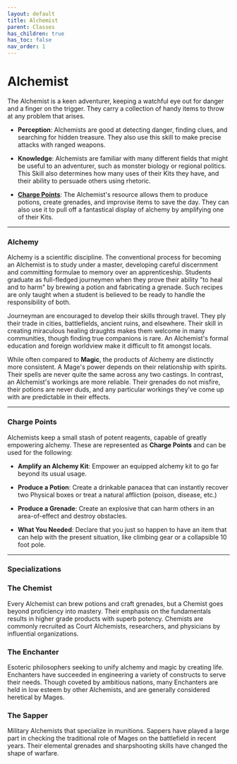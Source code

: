 ```yaml
---
layout: default
title: Alchemist
parent: Classes
has_children: true
has_toc: false
nav_order: 1
---
```


# Alchemist

The Alchemist is a keen adventurer, keeping a watchful eye out for danger and a finger on the trigger. They carry a collection of handy items to throw at any problem that arises.

- **<span style="color: {{ site.alchemist_color }}">Perception</span>**: Alchemists are good at detecting danger, finding clues, and searching for hidden treasure. They also use this skill to make precise attacks with ranged weapons.

- **<span style="color: {{ site.alchemist_color }}">Knowledge</span>**: Alchemists are familiar with many different fields that might be useful to an adventurer, such as monster biology or regional politics. This Skill also determines how many uses of their Kits they have, and their ability to persuade others using rhetoric.

- **[Charge Points](#charge-points)**: The Alchemist's resource allows them to produce potions, create grenades, and improvise items to save the day. They can also use it to pull off a fantastical display of alchemy by amplifying one of their Kits. 

---

### Alchemy

Alchemy is a scientific discipline. The conventional process for becoming an Alchemist is to study under a master, developing careful discernment and committing formulae to memory over an apprenticeship. Students graduate as full-fledged journeymen when they prove their ability "to heal and to harm" by brewing a potion and fabricating a grenade. Such recipes are only taught when a student is believed to be ready to handle the responsibility of both.

Journeyman are encouraged to develop their skills through travel. They ply their trade in cities, battlefields, ancient ruins, and elsewhere. Their skill in creating miraculous healing draughts makes them welcome in many communities, though finding true companions is rare. An Alchemist's formal education and foreign worldview make it difficult to fit amongst locals. 

While often compared to **<span style="color: {{ site.mage_color }}">Magic</span>**, the products of Alchemy are distinctly more consistent. A Mage's power depends on their relationship with spirits. Their spells are never quite the same across any two castings. In contrast, an Alchemist's workings are more reliable. Their grenades do not misfire, their potions are never duds, and any particular workings they've come up with are predictable in their effects.

---

### Charge Points

Alchemists keep a small stash of potent reagents, capable of greatly empowering alchemy. These are represented as **Charge Points** and can be used for the following:

* **Amplify an Alchemy Kit**: Empower an equipped alchemy kit to go far beyond its usual usage.

* **Produce a Potion**: Create a drinkable panacea that can instantly recover two Physical boxes or treat a natural affliction (poison, disease, etc.)

* **Produce a Grenade**: Create an explosive that can harm others in an area-of-effect and destroy obstacles.

* **What You Needed**: Declare that you just so happen to have an item that can help with the present situation, like climbing gear or a collapsible 10 foot pole.

---

### Specializations

### <span style="color: {{ site.alchemist_color }}">The Chemist</span>

Every Alchemist can brew potions and craft grenades, but a Chemist goes beyond proficiency into mastery. Their emphasis on the fundamentals results in higher grade products with superb potency. Chemists are commonly recruited as Court Alchemists, researchers, and physicians by influential organizations.

### <span style="color: {{ site.alchemist_color }}">The Enchanter</span>

Esoteric philosophers seeking to unify alchemy and magic by creating life. Enchanters have succeeded in engineering a variety of constructs to serve their needs. Though coveted by ambitious nations, many Enchanters are held in low esteem by other Alchemists, and are generally considered heretical by Mages.

### <span style="color: {{ site.alchemist_color }}">The Sapper</span>

Military Alchemists that specialize in munitions. Sappers have played a large part in checking the traditional role of Mages on the battlefield in recent years. Their elemental grenades and sharpshooting skills have changed the shape of warfare.
